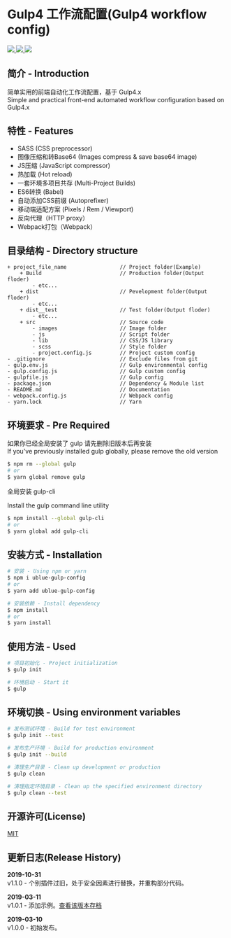 # Gulp4 工作流配置(Gulp4 workflow config)

<p>
    <a href="https://travis-ci.org/zhonglimh/Ublue-gulp-config">
        <img src="https://travis-ci.org/zhonglimh/Ublue-gulp-config.svg?branch=master">
    </a>
    <a href="https://npmcharts.com/compare/ublue-gulp-config?minimal=true">
        <img src="https://img.shields.io/npm/dt/ublue-gulp-config.svg">
    </a>
    <a href="https://www.npmjs.com/package/ublue-gulp-config">
        <img src="https://img.shields.io/npm/v/ublue-gulp-config.svg">
    </a>
</p>

## 简介 - Introduction

简单实用的前端自动化工作流配置，基于 Gulp4.x  
Simple and practical front-end automated workflow configuration based on Gulp4.x

## 特性 - Features
* SASS (CSS preprocessor)
* 图像压缩和转Base64 (Images compress & save base64 image)
* JS压缩 (JavaScript compressor)
* 热加载 (Hot reload)
* 一套环境多项目共存 (Multi-Project Builds)
* ES6转换 (Babel)
* 自动添加CSS前缀 (Autoprefixer)
* 移动端适配方案 (Pixels / Rem / Viewport)
* 反向代理（HTTP proxy）
* Webpack打包（Webpack）

## 目录结构 - Directory structure
```
+ project_file_name                 // Project folder(Example)
    + Build                         // Production folder(Output floder)
        - etc...
    + dist                          // Pevelopment folder(Output floder)
        - etc...
    + dist__test                    // Test folder(Output floder)
        - etc...
    + src                           // Source code
        - images                    // Image folder
        - js                        // Script folder
        - lib                       // CSS/JS library
        - scss                      // Style folder
        - project.config.js         // Project custom config
- .gitignore                        // Exclude files from git
- gulp.env.js                       // Gulp environmental config
- gulp.config.js                    // Gulp custom config
- gulpfile.js                       // Gulp config
- package.json                      // Dependency & Module list
- README.md                         // Documentation
- webpack.config.js                 // Webpack config
- yarn.lock                         // Yarn
```

## 环境要求 - Pre Required

如果你已经全局安装了 gulp 请先删除旧版本后再安装  
If you've previously installed gulp globally, please remove the old version

```bash
$ npm rm --global gulp
# or
$ yarn global remove gulp
```

全局安装 gulp-cli

Install the gulp command line utility

```bash
$ npm install --global gulp-cli
# or
$ yarn global add gulp-cli
```

## 安装方式 - Installation

```bash
# 安装 - Using npm or yarn
$ npm i ublue-gulp-config
# or
$ yarn add ublue-gulp-config

# 安装依赖 - Install dependency
$ npm install
# or
$ yarn install
```

## 使用方法 - Used

```bash
# 项目初始化 - Project initialization
$ gulp init

# 环境启动 - Start it
$ gulp
```

## 环境切换 - Using environment variables

```bash
# 发布测试环境 - Build for test environment
$ gulp init --test

# 发布生产环境 - Build for production environment
$ gulp init --build

# 清理生产目录 - Clean up development or production
$ gulp clean

# 清理指定环境目录 - Clean up the specified environment directory
$ gulp clean --test
```

## 开源许可(License)
[MIT](https://opensource.org/licenses/MIT)

## 更新日志(Release History)

**2019-10-31**  
v1.1.0 - 个别插件过旧，处于安全因素进行替换，并重构部分代码。

**2019-03-11**  
v1.0.1 - 添加示例。[查看该版本存档](https://github.com/zhonglimh/Ublue-gulp-config/tree/v1.0.1)

**2019-03-10**  
v1.0.0 - 初始发布。